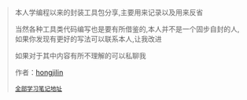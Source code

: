 >本人学编程以来的封装工具包分享,主要用来记录以及用来反省
>
>当然各种工具类代码编写也是要有所借鉴的,本人并不是一个固步自封的人,如果你发现有更好的写法可以联系本人,让我改进
>
>如果对于其中内容有所不理解的可以私聊我
>
>作者：[hongjilin](https://gitee.com/hongjilin)
>
>[`全部学习笔记地址`](https://gitee.com/hongjilin/hongs-study-notes)























